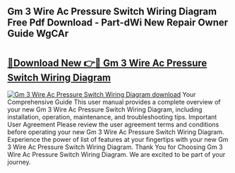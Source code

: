 ## Gm 3 Wire Ac Pressure Switch Wiring Diagram Free Pdf Download - Part-dWi New Repair Owner Guide WgCAr

# <h2><a href="http://dfm4h7l.blite.top/?on=Gm+3+Wire+Ac+Pressure+Switch+Wiring+Diagram">🔗Download New 👉🔴 Gm 3 Wire Ac Pressure Switch Wiring Diagram</a></h2>

[![Gm 3 Wire Ac Pressure Switch Wiring Diagram download](https://i.imgur.com/lujVjoI.png)](http://dfm4h7l.blite.top/?on=Gm+3+Wire+Ac+Pressure+Switch+Wiring+Diagram)
Your Comprehensive Guide This user manual provides a complete overview of your new Gm 3 Wire Ac Pressure Switch Wiring Diagram, including installation, operation, maintenance, and troubleshooting tips. Important User Agreement Please review the user agreement terms and conditions before operating your new Gm 3 Wire Ac Pressure Switch Wiring Diagram. Experience the power of list of features at your fingertips with your new Gm 3 Wire Ac Pressure Switch Wiring Diagram. Thank You for Choosing Gm 3 Wire Ac Pressure Switch Wiring Diagram. We are excited to be part of your journey.
